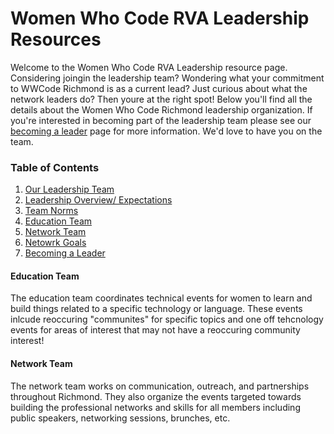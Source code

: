 # Women Who Code RVA Leadership Resources 

Welcome to the Women Who Code RVA Leadership resource page. Considering joingin the leadership team? Wondering what your commitment to WWCode Richmond is as a current lead? Just curious about what the network leaders do? Then youre at the right spot! 
Below you'll find all the details about the Women Who Code Richmond leadership organization. 
If you're interested in becoming part of the leadership team please see our [becoming a leader](becoming_a_leader.md) page for more information. We'd love to have you on the team.

### Table of Contents
1. [Our Leadership Team](our_leaders.md)  
2. [Leadership Overview/ Expectations]()  
3. [Team Norms]()
4. [Education Team]()
5. [Network Team]()
6. [Netowrk Goals]()
7. [Becoming a Leader](becoming_a_leader.md)  



#### Education Team
  
  The education team coordinates technical events for women to learn and build things related to a specific technology or language.  These events inlcude reoccuring "communites" for specific topics and one off tehcnology events for areas of interest that may not have a reoccuring community interest!
  
#### Network Team
  
  The network team works on communication, outreach, and partnerships throughout Richmond. They also organize the events targeted towards building the professional networks and skills for all members including public speakers, networking sessions, brunches, etc. 

